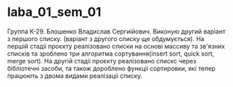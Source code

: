 # laba_01_sem_01
Группа К-29. 
Блошенко Владислав Сергиійович. 
Виконую другий варіант з першого списку. 
(варіант з другого списку ще обдумується). 
На першій стадіі проєкту реалізовано списки на основі массиву та зв'язних списків та зроблено три алгоритма сортування(insert sort, quick sort, merge sort). 
На другій стадіі проєкту реалізовано спискс через бібліотечні засоби, та також дороблено функціі сортировки, які тепер працюють з двома видами реалізаціі списку. 
